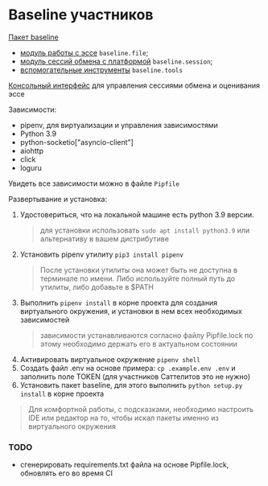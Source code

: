# Baseline участников

[Пакет baseline](/docs/baseline.md)
- [модуль работы с эссе](/docs/epicrisis.md) `baseline.file`;
- [модуль сессий обмена с платформой](/docs/session.md) `baseline.session`;
- [вспомогательные инструменты](/docs/tools.md) `baseline.tools`

[Консольный интерфейс](/docs/cli.md) для управления сессиями обмена и оценивания эссе

Зависимости:
  - pipenv, для виртуализации и управления зависимостями
  - Python 3.9
  - python-socketio["asyncio-client"]
  - aiohttp
  - click
  - loguru

Увидеть все зависимости можно в файле `Pipfile`

Развертывание и установка:
1) Удостовериться, что на локальной машине есть python 3.9 версии.
    > для установки использовать `sudo apt install python3.9` или альтернативу в вашем дистрибутиве
2) Установить pipenv утилиту `pip3 install pipenv`
    > После установки утилиты она может быть не доступна в терминале по имени. 
    > Либо используйте полный путь до утилиты, либо добавьте в $PATH
3) Выполнить `pipenv install` в корне проекта для создания виртуального окружения, и установки в нем всех необходимых зависимостей
    > зависимости устанавливаются согласно файлу Pipfile.lock по этому необходимо держать его в актуальном состоянии
4) Активировать виртуальное окружение `pipenv shell`
5) Создать файл .env на основе примера: `cp .example.env .env` и заполнить поле TOKEN (для участников Саттелитов это не нужно) 
6) Установить пакет baseline, для этого выполнить `python setup.py install` в корне проекта   

> Для комфортной работы, с подсказками, необходимо настроить IDE или редактор на то, чтобы искал пакеты именно из виртуального окружения

### TODO
- сгенерировать requirements.txt файла на основе Pipfile.lock, обновлять его во время CI